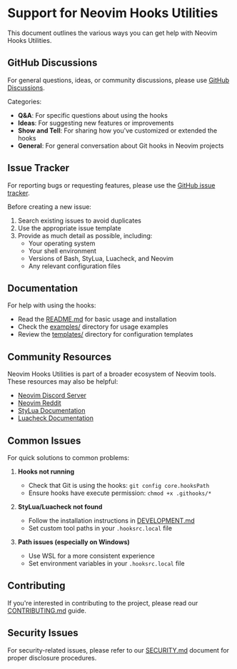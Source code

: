 
# Support for Neovim Hooks Utilities

This document outlines the various ways you can get help with Neovim Hooks Utilities.

## GitHub Discussions

For general questions, ideas, or community discussions, please use [GitHub Discussions](https://github.com/greggh/hooks-util/discussions).

Categories:

- **Q&A**: For specific questions about using the hooks
- **Ideas**: For suggesting new features or improvements
- **Show and Tell**: For sharing how you've customized or extended the hooks
- **General**: For general conversation about Git hooks in Neovim projects

## Issue Tracker

For reporting bugs or requesting features, please use the [GitHub issue tracker](https://github.com/greggh/hooks-util/issues).

Before creating a new issue:

1. Search existing issues to avoid duplicates
2. Use the appropriate issue template
3. Provide as much detail as possible, including:
   - Your operating system
   - Your shell environment
   - Versions of Bash, StyLua, Luacheck, and Neovim
   - Any relevant configuration files

## Documentation

For help with using the hooks:

- Read the [README.md](README.md) for basic usage and installation
- Check the [examples/](examples/) directory for usage examples
- Review the [templates/](templates/) directory for configuration templates

## Community Resources

Neovim Hooks Utilities is part of a broader ecosystem of Neovim tools. These resources may also be helpful:

- [Neovim Discord Server](https://discord.gg/neovim)
- [Neovim Reddit](https://www.reddit.com/r/neovim/)
- [StyLua Documentation](https://github.com/JohnnyMorganz/StyLua)
- [Luacheck Documentation](https://github.com/lunarmodules/luacheck)

## Common Issues

For quick solutions to common problems:

1. **Hooks not running**
   - Check that Git is using the hooks: `git config core.hooksPath`
   - Ensure hooks have execute permission: `chmod +x .githooks/*`

1. **StyLua/Luacheck not found**
   - Follow the installation instructions in [DEVELOPMENT.md](DEVELOPMENT.md)
   - Set custom tool paths in your `.hooksrc.local` file

1. **Path issues (especially on Windows)**
   - Use WSL for a more consistent experience
   - Set environment variables in your `.hooksrc.local` file

## Contributing

If you're interested in contributing to the project, please read our [CONTRIBUTING.md](CONTRIBUTING.md) guide.

## Security Issues

For security-related issues, please refer to our [SECURITY.md](SECURITY.md) document for proper disclosure procedures.
